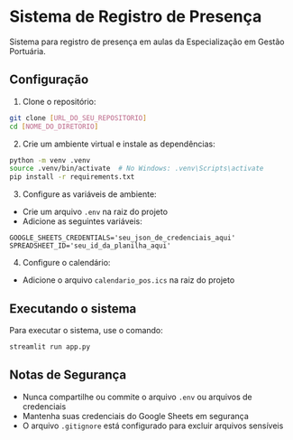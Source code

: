 # Sistema de Registro de Presença

Sistema para registro de presença em aulas da Especialização em Gestão Portuária.

## Configuração

1. Clone o repositório:
```bash
git clone [URL_DO_SEU_REPOSITORIO]
cd [NOME_DO_DIRETORIO]
```

2. Crie um ambiente virtual e instale as dependências:
```bash
python -m venv .venv
source .venv/bin/activate  # No Windows: .venv\Scripts\activate
pip install -r requirements.txt
```

3. Configure as variáveis de ambiente:
- Crie um arquivo `.env` na raiz do projeto
- Adicione as seguintes variáveis:
```
GOOGLE_SHEETS_CREDENTIALS='seu_json_de_credenciais_aqui'
SPREADSHEET_ID='seu_id_da_planilha_aqui'
```

4. Configure o calendário:
- Adicione o arquivo `calendario_pos.ics` na raiz do projeto

## Executando o sistema

Para executar o sistema, use o comando:
```bash
streamlit run app.py
```

## Notas de Segurança

- Nunca compartilhe ou commite o arquivo `.env` ou arquivos de credenciais
- Mantenha suas credenciais do Google Sheets em segurança
- O arquivo `.gitignore` está configurado para excluir arquivos sensíveis 